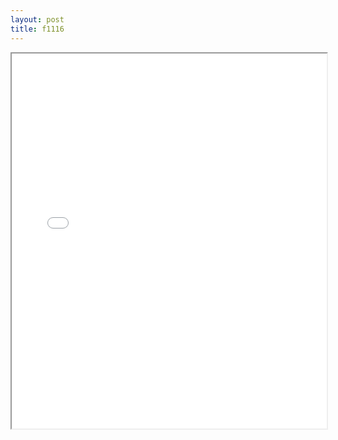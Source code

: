 ```yaml
---
layout: post
title: f1116
---
```


<div class="pdf-container">
<iframe src="/ea/assets/pdfs/f1116.pdf" height="600" width="100%" allowFullScreen="true"></iframe>
</div>

